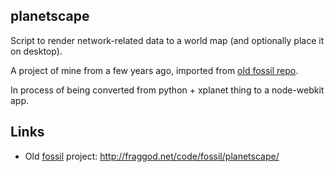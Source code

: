 planetscape
--------------------

Script to render network-related data to a world map (and optionally place it on
desktop).

A project of mine from a few years ago, imported from
[old fossil repo](http://fraggod.net/code/fossil/planetscape/).

In process of being converted from python + xplanet thing to a node-webkit app.


Links
--------------------

* Old [fossil](http://www.fossil-scm.org/) project:
	http://fraggod.net/code/fossil/planetscape/
